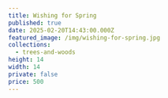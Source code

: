 ```yaml
---
title: Wishing for Spring
published: true
date: 2025-02-20T14:43:00.000Z
featured_image: /img/wishing-for-spring.jpg
collections:
  - trees-and-woods
height: 14
width: 14
private: false
price: 500
---
```

